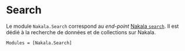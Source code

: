 # Search

Le module `Nakala.Search` correspond au *end-point* [Nakala `search`](https://api.nakala.fr/doc#operations-tag-search). Il est dédié à la recherche de données et de collections sur Nakala.

```@autodocs
Modules = [Nakala.Search]
```